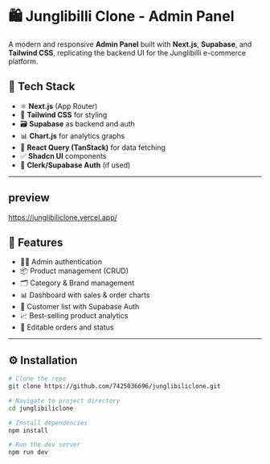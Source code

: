 # 🛍️ Junglibilli Clone - Admin Panel

A modern and responsive **Admin Panel** built with **Next.js**, **Supabase**, and **Tailwind CSS**, replicating the backend UI for the Junglibilli e-commerce platform.

## 🚀 Tech Stack

- ⚛️ **Next.js** (App Router)
- 🎨 **Tailwind CSS** for styling
- 🗃️ **Supabase** as backend and auth
- 📊 **Chart.js** for analytics graphs
- 🧠 **React Query (TanStack)** for data fetching
- ✅ **Shadcn UI** components
- 🔐 **Clerk/Supabase Auth** (if used)

---

## preview 
https://junglibiliclone.vercel.app/

## 🔧 Features

- 🧑‍💼 Admin authentication
- 📦 Product management (CRUD)
- 🗂️ Category & Brand management
- 📊 Dashboard with sales & order charts
- 👥 Customer list with Supabase Auth
- 📈 Best-selling product analytics
- 📝 Editable orders and status

---

## ⚙️ Installation

```bash
# Clone the repo
git clone https://github.com/7425036696/junglibiliclone.git

# Navigate to project directory
cd junglibiliclone

# Install dependencies
npm install

# Run the dev server
npm run dev
